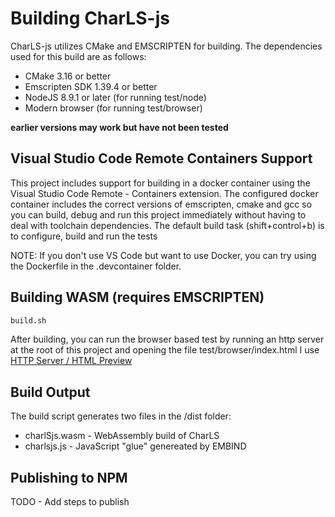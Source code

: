 # Building CharLS-js

CharLS-js utilizes CMake and EMSCRIPTEN for building.  The dependencies used
for this build are as follows:

* CMake 3.16 or better
* Emscripten SDK 1.39.4 or better
* NodeJS 8.9.1 or later (for running test/node)
* Modern browser (for running test/browser)

**earlier versions may work but have not been tested**

## Visual Studio Code Remote Containers Support

This project includes support for building in a docker container using the 
Visual Studio Code Remote - Containers extension.  The configured docker container
includes the correct versions of emscripten, cmake and gcc so you can build, debug
and run this project immediately without having to deal with toolchain dependencies.
The default build task (shift+control+b) is to configure, build and run the tests

NOTE: If you don't use VS Code but want to use Docker, you can try using the 
Dockerfile in the .devcontainer folder.

## Building WASM (requires EMSCRIPTEN)

```bash
build.sh
```

After building, you can run the browser based test by running an http server
at the root of this project and opening the file test/browser/index.html  I use 
[HTTP Server / HTML Preview](https://marketplace.visualstudio.com/items?itemName=Flixs.vs-code-http-server-and-html-preview)

## Build Output

The build script generates two files in the /dist folder:
* charlSjs.wasm - WebAssembly build of CharLS
* charlsjs.js - JavaScript "glue" genereated by EMBIND

## Publishing to NPM

TODO - Add steps to publish 

